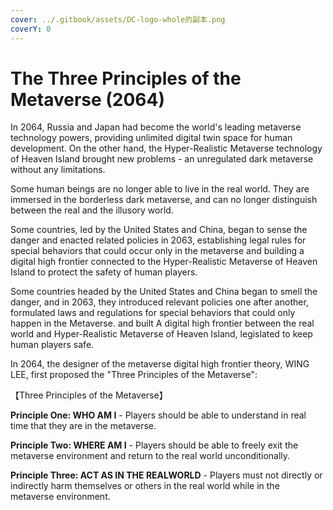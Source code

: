 ```yaml
---
cover: ../.gitbook/assets/DC-logo-whole的副本.png
coverY: 0
---
```


# The Three Principles of the Metaverse (2064)

In 2064, Russia and Japan had become the world's leading metaverse technology powers, providing unlimited digital twin space for human development. On the other hand, the Hyper-Realistic Metaverse technology of Heaven Island brought new problems - an unregulated dark metaverse without any limitations.

Some human beings are no longer able to live in the real world. They are immersed in the borderless dark metaverse, and can no longer distinguish between the real and the illusory world.

Some countries, led by the United States and China, began to sense the danger and enacted related policies in 2063, establishing legal rules for special behaviors that could occur only in the metaverse and building a digital high frontier connected to the Hyper-Realistic Metaverse of Heaven Island to protect the safety of human players.

Some countries headed by the United States and China began to smell the danger, and in 2063, they introduced relevant policies one after another, formulated laws and regulations for special behaviors that could only happen in the Metaverse. and built A digital high frontier between the real world and Hyper-Realistic Metaverse of Heaven Island, legislated to keep human players safe.

In 2064, the designer of the metaverse digital high frontier theory, WING LEE, first proposed the "Three Principles of the Metaverse":

【Three Principles of the Metaverse】&#x20;

**Principle One: WHO AM I** - Players should be able to understand in real time that they are in the metaverse.&#x20;

**Principle Two: WHERE AM I** - Players should be able to freely exit the metaverse environment and return to the real world unconditionally.&#x20;

**Principle Three: ACT AS IN THE REALWORLD** - Players must not directly or indirectly harm themselves or others in the real world while in the metaverse environment.
